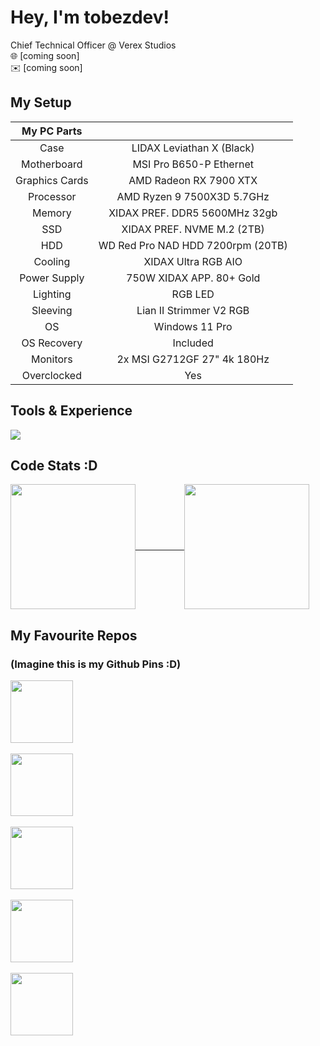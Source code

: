 # Hey, I'm tobezdev!

Chief Technical Officer @ Verex Studios<br>
🌐 [coming soon]<br>
✉️ [coming soon]<br>


## My Setup
|   My PC Parts  |                                   |
|:--------------:|:---------------------------------:|
|      Case      |     LIDAX Leviathan X (Black)     |
|   Motherboard  |      MSI Pro B650-P Ethernet      |
| Graphics Cards |       AMD Radeon RX 7900 XTX      |
|    Processor   |     AMD Ryzen 9 7500X3D 5.7GHz    |
|     Memory     |   XIDAX PREF. DDR5 5600MHz 32gb   |
|       SSD      |     XIDAX PREF. NVME M.2 (2TB)    |
|       HDD      | WD Red Pro NAD HDD 7200rpm (20TB) |
|     Cooling    |        XIDAX Ultra RGB AIO        |
|  Power Supply  |      750W XIDAX APP. 80+ Gold     |
|    Lighting    |              RGB LED              |
|    Sleeving    |      Lian II Strimmer V2 RGB      |
|       OS       |           Windows 11 Pro          |
|   OS Recovery  |              Included             |
|    Monitors    |    2x MSI G2712GF 27" 4k 180Hz    |
|   Overclocked  |                Yes                |


## Tools & Experience
<a align="center" href="https://tobez.dev/" target="_blank">
    <img src="https://skillicons.dev/icons?i=anaconda,androidstudio,apple,arduino,astro,atom,aws,azure,bash,blender,bun,cloudflare,css,debian,discord,bots,discordjs,eclipse,fastapi,figma,firebase,flask,gcp,git,github,githubactions,gmail,go,godot,html,htmx,idea,java,js,linkedin,linux,md,mongodb,mysql,netlify,nextjs,nginx,npm,php,pnpm,powershell,pycharm,py,raspberrypi,react,regex,replit,sqlite,stackoverflow,sublime,swift,tailwind,tensorflow,twitter,ts,ubuntu,unity,unreal,vercel,vscode,windows&theme=dark&perline=22" />
</a>


## Code Stats :D
<a href="https://tobez.dev/" align="center">
  <img height=200 align="center" src="https://github-readme-stats.vercel.app/api?username=tobezdev&theme=transparent" />
  &emsp;&emsp;&emsp;&emsp;&emsp;
  <img height=200 align="center" src="https://github-readme-stats.vercel.app/api/top-langs/?username=tobezdev&theme=transparent" />
</a>

## My Favourite Repos
### (Imagine this is my Github Pins :D)

<p align="left">
  <a href="https://github.com/discord/discord-api-docs" target="_blank">
    <img height=100 align="center" src="https://github-readme-stats.vercel.app/api/pin/?username=discord&repo=discord-api-docs&theme=transparent" />
  </a>
  <br>
  <br>
  <a href="https://github.com/is-a-dev/register" target="_blank">
    <img height=100 align="center" src="https://github-readme-stats.vercel.app/api/pin/?username=is-a-dev&repo=register&theme=transparent" />
  </a>
  <br>
  <br>
  <a href="https://github.com/tobezdev/WARP-1.1.1.1" target="_blank">
    <img height=100 align="center" src="https://github-readme-stats.vercel.app/api/pin/?username=tobezdev&repo=warp-1111&theme=transparent" />
  </a>
  <br>
  <br>
  <a href="https://github.com/tobezdev/python-preferred" target="_blank">
    <img height=100 align="center" src="https://github-readme-stats.vercel.app/api/pin/?username=tobezdev&repo=python-preferred&theme=transparent" />
  <br>
  <br>
  <a href="https://github.com/shielderbot-org/shielderbot.org", target="_blank">
    <img height=100 align="center" src="https://github-readme-stats.vercel.app/api/pin/?username=shielderbot-org&repo=shielderbot.org&theme=transparent" />
  </a>
</p>
